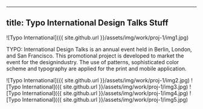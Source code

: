 <!-- ---
title: Zest JS
---
##### I undertook this project as my very first full "end-to-end" project after I had just finished the MEAN(Mongo, Express, Angular, NodeJS) stack at Coding Dojo. I wanted to apply my newly learnt web development knowledge to create a practical, real-world application.

Zest is an e-commerce web-application with methods to securely browse and purchase food from local restaurants. It is designed as a means to help restaurants reduce food wastage and to market themselves to a wider audience.

##### Below are some screenshots of the application in action.

![Zest JS]({{ site.github.url }}/assets/img/work/proj-1/img4.jpg)
![Zest JS]({{ site.github.url }}/assets/img/work/proj-1/img1.jpg)
![Zest JS]({{ site.github.url }}/assets/img/work/proj-1/img2.jpg)
![Zest JS]({{ site.github.url }}/assets/img/work/proj-1/img3.jpg)
![Zest JS]({{ site.github.url }}/assets/img/work/proj-1/img5.jpg)



<a href="https://zest.stamplayapp.com" style="font-size:20px" target="_blank"> Live-Site </a>

<a href="https://github.com/crikeli/ZestJS" class="icon-github" style="font-size:22px" target="_blank"> Code </a> -->

---
title: Typo International Design Talks Stuff
---

![Typo International]({{ site.github.url }}/assets/img/work/proj-1/img1.jpg)

TYPO: International Design Talks is an annual event held in Berlin, London, and San Francisco. This promotional project is developed to market the event for the designindustry. The use of patterns, sophisticated color scheme and typography are applied for the print and mobile application.

![Typo International]({{ site.github.url }}/assets/img/work/proj-1/img2.jpg)
![Typo International]({{ site.github.url }}/assets/img/work/proj-1/img3.jpg)
![Typo International]({{ site.github.url }}/assets/img/work/proj-1/img4.jpg)
![Typo International]({{ site.github.url }}/assets/img/work/proj-1/img5.jpg)
